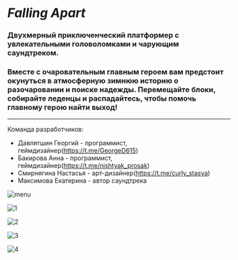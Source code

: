 # *Falling Apart*
### Двухмерный приключенческий платформер с увлекательными головоломками и чарующим саундтреком. 
### Вместе с очаровательным главным героем вам предстоит окунуться в атмосферную зимнюю историю о разочаровании и поиске надежды. Перемещайте блоки, собирайте леденцы и распадайтесь, чтобы помочь главному герою найти выход!
___
Команда разработчиков:

+ Давлятшин Георгий - программист, геймдизайнер(https://t.me/GeorgeD615)
+ Бакирова Анна - программист, геймдизайнер(https://t.me/nishtyak_prosak)
+ Смирнягина Настасья - арт-дизайнер(https://t.me/curly_stasya)
+ Максимова Екатерина - автор саундтрека
        
![menu](https://media.githubusercontent.com/media/GeorgeD615/GameJam2022/main/Screenshots/%D0%A1%D0%BD%D0%B8%D0%BC%D0%BE%D0%BA%20%D1%8D%D0%BA%D1%80%D0%B0%D0%BD%D0%B0%20(14).png)
      
![1](https://media.githubusercontent.com/media/GeorgeD615/GameJam2022/main/Screenshots/%D0%A1%D0%BD%D0%B8%D0%BC%D0%BE%D0%BA%20%D1%8D%D0%BA%D1%80%D0%B0%D0%BD%D0%B0%20(19).png)

![2](https://media.githubusercontent.com/media/GeorgeD615/GameJam2022/main/Screenshots/%D0%A1%D0%BD%D0%B8%D0%BC%D0%BE%D0%BA%20%D1%8D%D0%BA%D1%80%D0%B0%D0%BD%D0%B0%20(20).png)

![3](https://media.githubusercontent.com/media/GeorgeD615/GameJam2022/main/Screenshots/%D0%A1%D0%BD%D0%B8%D0%BC%D0%BE%D0%BA%20%D1%8D%D0%BA%D1%80%D0%B0%D0%BD%D0%B0%20(22).png)

![4](https://media.githubusercontent.com/media/GeorgeD615/GameJam2022/main/Screenshots/%D0%A1%D0%BD%D0%B8%D0%BC%D0%BE%D0%BA%20%D1%8D%D0%BA%D1%80%D0%B0%D0%BD%D0%B0%20(23).png)
